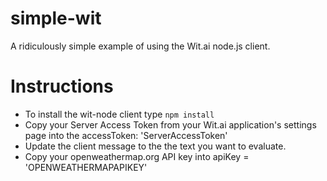 # simple-wit
A ridiculously simple example of using the Wit.ai node.js client.

# Instructions
- To install the wit-node client type `npm install`
- Copy your Server Access Token from your Wit.ai application's settings page into the accessToken: 'ServerAccessToken'
- Update the client message to the the text you want to evaluate.
- Copy your openweathermap.org API key into apiKey = 'OPENWEATHERMAPAPIKEY'
